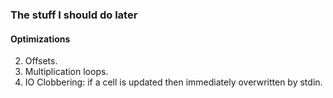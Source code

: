### The stuff I should do later

#### Optimizations
2. Offsets.
4. Multiplication loops.
5. IO Clobbering: if a cell is updated then immediately overwritten by stdin.
